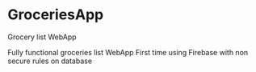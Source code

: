 # GroceriesApp
Grocery list WebApp

Fully functional groceries list WebApp
First time using Firebase with non secure rules on database
